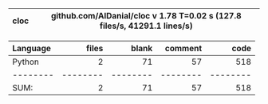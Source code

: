 cloc|github.com/AlDanial/cloc v 1.78  T=0.02 s (127.8 files/s, 41291.1 lines/s)
--- | ---

Language|files|blank|comment|code
:-------|-------:|-------:|-------:|-------:
Python|2|71|57|518
--------|--------|--------|--------|--------
SUM:|2|71|57|518
